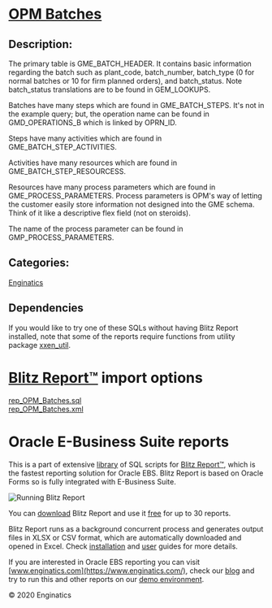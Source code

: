 # [OPM Batches](https://www.enginatics.com/reports/opm-batches/)
## Description: 
The primary table is GME_BATCH_HEADER. It contains basic information
regarding the batch such as plant_code, batch_number, batch_type (0 for
normal batches or 10 for firm planned orders), and batch_status. Note
batch_status translations are to be found in GEM_LOOKUPS.

Batches have many steps which are found in GME_BATCH_STEPS. It's not in the
example query; but, the operation name can be found in GMD_OPERATIONS_B
which is linked by OPRN_ID.

Steps have many activities which are found in GME_BATCH_STEP_ACTIVITIES.

Activities have many resources which are found in GME_BATCH_STEP_RESOURCESS.

Resources have many process parameters which are found in
GME_PROCESS_PARAMETERS. Process parameters is OPM's way of letting the
customer easily store information not designed into the GME schema. Think
of it like a descriptive flex field (not on steroids).

The name of the process parameter can be found in GMP_PROCESS_PARAMETERS.
## Categories: 
[Enginatics](https://www.enginatics.com/library/?pg=1&category[]=Enginatics)
## Dependencies
If you would like to try one of these SQLs without having Blitz Report installed, note that some of the reports require functions from utility package [xxen_util](https://www.enginatics.com/xxen_util/true).
# [Blitz Report™](https://www.enginatics.com/blitz-report/) import options
[rep_OPM_Batches.sql](https://www.enginatics.com/export/opm-batches/)\
[rep_OPM_Batches.xml](https://www.enginatics.com/xml/opm-batches/)
# Oracle E-Business Suite reports

This is a part of extensive [library](https://www.enginatics.com/library/) of SQL scripts for [Blitz Report™](https://www.enginatics.com/blitz-report/), which is the fastest reporting solution for Oracle EBS. Blitz Report is based on Oracle Forms so is fully integrated with E-Business Suite. 

![Running Blitz Report](https://www.enginatics.com/wp-content/uploads/2018/01/Running-blitz-report.png) 

You can [download](https://www.enginatics.com/download/) Blitz Report and use it [free](https://www.enginatics.com/pricing/) for up to 30 reports. 

Blitz Report runs as a background concurrent process and generates output files in XLSX or CSV format, which are automatically downloaded and opened in Excel. Check [installation](https://www.enginatics.com/installation-guide/) and [user](https://www.enginatics.com/user-guide/) guides for more details.

If you are interested in Oracle EBS reporting you can visit [www.enginatics.com](https://www.enginatics.com/), check our [blog](https://www.enginatics.com/blog/) and try to run this and other reports on our [demo environment](http://demo.enginatics.com/).

© 2020 Enginatics